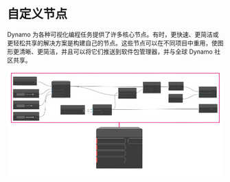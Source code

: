 # 自定义节点

Dynamo 为各种可视化编程任务提供了许多核心节点。有时，更快速、更简洁或更轻松共享的解决方案是构建自己的节点。这些节点可以在不同项目中重用，使图形更清晰、更简洁，并且可以将它们推送到软件包管理器，并与全球 Dynamo 社区共享。

![](<../images/6-1/customNodes1 (1).png>)

